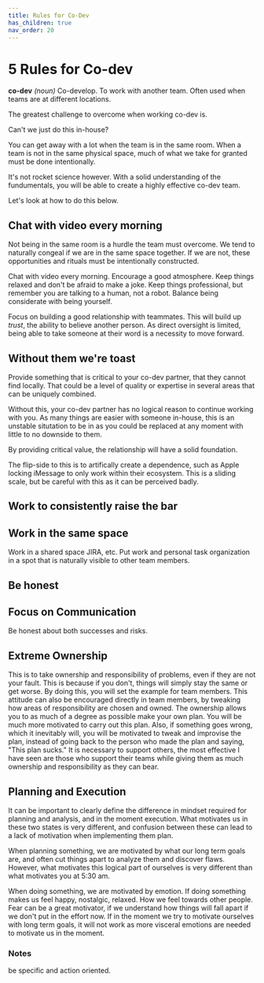```yaml
---
title: Rules for Co-Dev
has_children: true
nav_order: 20
---
```


# 5 Rules for Co-dev

**co-dev**
*(noun)*
Co-develop. To work with another team. Often used when teams are at different locations.

The greatest challenge to overcome when working co-dev is.

Can't we just do this in-house?

You can get away with a lot when the team is in the same room. When a team is not in the same physical space, much of what we take for granted must be done intentionally.

It's not rocket science however. With a solid understanding of the fundumentals, you will be able to create a highly effective co-dev team.

Let's look at how to do this below.

## Chat with video every morning

Not being in the same room is a hurdle the team must overcome. We tend to naturally congeal if we are in the same space together. If we are not, these opportunities and rituals must be intentionally constructed.

Chat with video every morning. Encourage a good atmosphere. Keep things relaxed and don't be afraid to make a joke. Keep things professional, but remember you are talking to a human, not a robot. Balance being considerate with being yourself.

Focus on building a good relationship with teammates. This will build up *trust*, the ability to believe another person. As direct oversight is limited, being able to take someone at their word is a necessity to move forward.

## Without them we're toast

Provide something that is critical to your co-dev partner, that they cannot find locally. That could be a level of quality or expertise in several areas that can be uniquely combined.

Without this, your co-dev partner has no logical reason to continue working with you. As many things are easier with someone in-house, this is an unstable situtation to be in as you could be replaced at any moment with little to no downside to them.

By providing critical value, the relationship will have a solid foundation.

The flip-side to this is to artifically create a dependence, such as Apple locking iMessage to only work within their ecosystem. This is a sliding scale, but be careful with this as it can be perceived badly.

## Work to consistently raise the bar

## Work in the same space
Work in a shared space
JIRA, etc. Put work and personal task organization in a spot that is naturally visible to other team members.

## Be honest

## Focus on Communication

Be honest about both successes and risks. 

## Extreme Ownership

This is to take ownership and responsibility of problems, even if they are not your fault. This is because if you don't, things will simply stay the same or get worse. By doing this, you will set the example for team members. This attitude can also be encouraged directly in team members, by tweaking how areas of responsibility are chosen and owned.
The ownership allows you to as much of a degree as possible make your own plan. You will be much more motivated to carry out this plan. Also, if something goes wrong, which it inevitably will, you will be motivated to tweak and improvise the plan, instead of going back to the person who made the plan and saying, "This plan sucks."
It is necessary to support others, the most effective I have seen are those who support their teams while giving them as much ownership and responsibility as they can bear.

## Planning and Execution
It can be important to clearly define the difference in mindset required for planning and analysis, and in the moment execution. What motivates us in these two states is very different, and confusion between these can lead to a lack of motivation when implementing them plan.

When planning something, we are motivated by what our long term goals are, and often cut things apart to analyze them and discover flaws. However, what motivates this logical part of ourselves is very different than what motivates you at 5:30 am.

When doing something, we are motivated by emotion. If doing something makes us feel happy, nostalgic, relaxed. How we feel towards other people. Fear can be a great motivator, if we understand how things will fall apart if we don't put in the effort now. If in the moment we try to motivate ourselves with long term goals, it will not work as more visceral emotions are needed to motivate us in the moment.


### Notes

be specific and action oriented.

